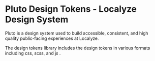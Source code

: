 # Pluto Design Tokens - Localyze Design System

Pluto is a design system used to build accessible, consistent, and high quality public-facing experiences at Localyze.

The design tokens library includes the design tokens in various formats including css, scss, and js .

